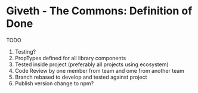 # Giveth - The Commons: Definition of Done

TODO

1. Testing?
2. PropTypes defined for all library components
3. Tested inside project (preferably all projects using ecosystem)
4. Code Review by one member from team and ome from another team
5. Branch rebased to develop and tested against project
6. Publish version change to npm?
